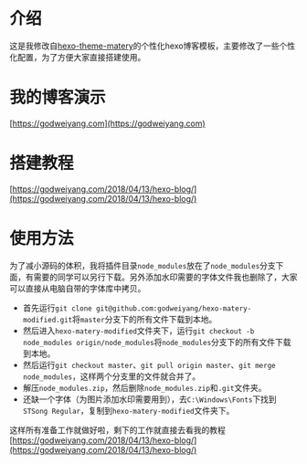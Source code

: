 # 介绍
这是我修改自[hexo-theme-matery](https://github.com/blinkfox/hexo-theme-matery)的个性化hexo博客模板，主要修改了一些个性化配置，为了方便大家直接搭建使用。

# 我的博客演示
[https://godweiyang.com](https://godweiyang.com)

# 搭建教程
[https://godweiyang.com/2018/04/13/hexo-blog/](https://godweiyang.com/2018/04/13/hexo-blog/)

# 使用方法
为了减小源码的体积，我将插件目录`node_modules`放在了`node_modules`分支下面，有需要的同学可以另行下载。另外添加水印需要的字体文件我也删除了，大家可以直接从电脑自带的字体库中拷贝。

* 首先运行`git clone git@github.com:godweiyang/hexo-matery-modified.git`将`master`分支下的所有文件下载到本地。
* 然后进入`hexo-matery-modified`文件夹下，运行`git checkout -b node_modules origin/node_modules`将`node_modules`分支下的所有文件下载到本地。
* 然后运行`git checkout master`、`git pull origin master`、`git merge node_modules`，这样两个分支里的文件就合并了。
* 解压`node_modules.zip`，然后删除`node_modules.zip`和`.git`文件夹。
* 还缺一个字体（为图片添加水印需要用到），去`C:\Windows\Fonts`下找到`STSong Regular`，复制到`hexo-matery-modified`文件夹下。

这样所有准备工作就做好啦，剩下的工作就直接去看我的教程[https://godweiyang.com/2018/04/13/hexo-blog/](https://godweiyang.com/2018/04/13/hexo-blog/)
